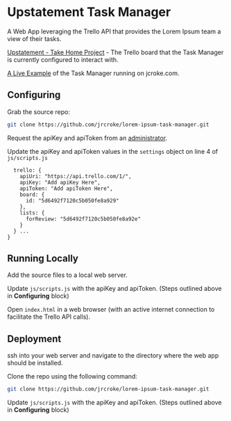 # Upstatement Task Manager
A Web App leveraging the Trello API that provides the Lorem Ipsum team a view of their tasks.

[Upstatement - Take Home Project](https://trello.com/b/JoqP7X3L/upstatement-take-home-project) - The Trello board that the Task Manager is currently configured to interact with.

[A Live Example](https://www.jcroke.com/upstatement-task-manager/) of the Task Manager running on jcroke.com.


## Configuring

Grab the source repo:

```sh
git clone https://github.com/jrcroke/lorem-ipsum-task-manager.git
```

Request the apiKey and apiToken from an [administrator](mailto:jrcroke@gmail.com).

Update the apiKey and apiToken values in the `settings` object on line 4 of `js/scripts.js`

```const settings = {
  trello: {
    apiUri: "https://api.trello.com/1/",
    apiKey: "Add apiKey Here",
    apiToken: "Add apiToken Here",
    board: {
      id: "5d6492f7120c5b050fe8a929"
    },
    lists: {
      forReview: "5d6492f7120c5b050fe8a92e"
    }
  } ...
}
```

## Running Locally

Add the source files to a local web server.

Update `js/scripts.js` with the apiKey and apiToken. (Steps outlined above in **Configuring** block)

Open `index.html` in a web browser (with an active internet connection to facilitate the Trello API calls).

## Deployment

ssh into your web server and navigate to the directory where the web app should be installed.

Clone the repo using the following command:

```sh
git clone https://github.com/jrcroke/lorem-ipsum-task-manager.git
```

Update `js/scripts.js` with the apiKey and apiToken. (Steps outlined above in **Configuring** block)
